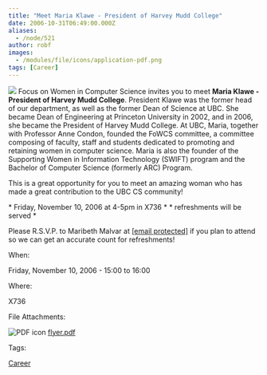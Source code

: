 ```yaml
---
title: "Meet Maria Klawe - President of Harvey Mudd College"
date: 2006-10-31T06:49:00.000Z
aliases:
  - /node/521
author: robf
images:
  - /modules/file/icons/application-pdf.png
tags: [Career]
---
```


![](https://www.cs.ubc.ca/~depaulfm/img/ubc_logo.jpg)
Focus on Women in Computer Science invites you to meet **Maria
Klawe - President of Harvey Mudd College**.
President Klawe was the former head of our department, as well
as the former Dean of Science at UBC. She became Dean of Engineering
at Princeton University in 2002, and in 2006, she became the President
of Harvey Mudd College. At UBC, Maria, together with Professor Anne
Condon, founded the FoWCS committee, a committee composing of faculty,
staff and students dedicated to promoting and retaining women in
computer science. Maria is also the founder of the Supporting Women
in Information Technology (SWIFT) program and the Bachelor of Computer
Science (formerly ARC) Program.

This is a great opportunity for you to meet an amazing woman who has
made a great contribution to the UBC CS community!

\* Friday, November 10, 2006 at 4-5pm in X736 \*
\* refreshments will be served \*

Please R.S.V.P. to Maribeth Malvar at [\[email protected\]](/cdn-cgi/l/email-protection) if you
plan to attend so we can get an accurate count for refreshments!

When: 

Friday, November 10, 2006 - 15:00 to 16:00

Where: 

X736

File Attachments: 

 ![PDF icon](/modules/file/icons/application-pdf.png "application/pdf") [flyer.pdf](https://ubccsss.org/files/flyer.pdf)

Tags: 

[Career](/career)
